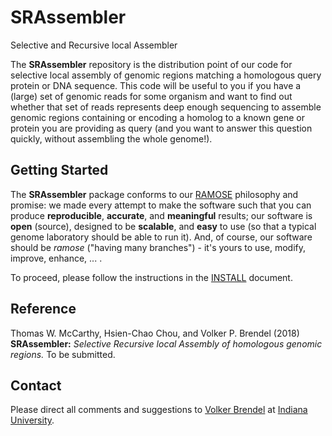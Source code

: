# SRAssembler
Selective and Recursive local Assembler

The __SRAssembler__ repository is the distribution point of our code for selective
local assembly of genomic regions matching a homologous query protein or DNA sequence.
This code will be useful to you if you have a (large) set of genomic reads for some
organism and want to find out whether that set of reads represents deep enough
sequencing to assemble genomic regions containing or encoding a homolog to a known
gene or protein you are providing as query (and you want to answer this question
quickly, without assembling the whole genome!).


## Getting Started

The __SRAssembler__ package conforms to our [RAMOSE](https://github.com/BrendelGroup/)
philosophy and promise: we made every attempt to make the software such that
you can produce __reproducible__, __accurate__, and __meaningful__ results; our
software is __open__ (source), designed to be __scalable__, and __easy__ to use
(so that a typical genome laboratory should be able to run it).  And, of course,
our software should be _ramose_ ("having many branches") - it's yours to use,
modify, improve, enhance, ... .

To proceed, please follow the instructions in the [INSTALL](./INSTALL.md)
document.

## Reference

Thomas W. McCarthy, Hsien-Chao Chou, and Volker P. Brendel (2018) __SRAssembler:__
_Selective Recursive local Assembly of homologous genomic regions._ To be submitted.

## Contact

Please direct all comments and suggestions to
[Volker Brendel](<mailto:vbrendel@indiana.edu>)
at [Indiana University](http://brendelgroup.org/).
